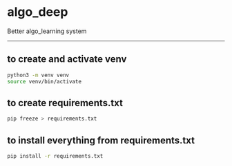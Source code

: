 # algo_deep
Better algo_learning system

-------

## to create and activate venv
```bash
python3 -m venv venv
source venv/bin/activate
```

## to create requirements.txt
```bash
pip freeze > requirements.txt
```

## to install everything from requirements.txt
```bash
pip install -r requirements.txt
```

